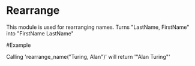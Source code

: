 Rearrange
========

This module is used for rearranging names.
Turns "LastName, FirstName" into "FirstName LastName"

#Example

Calling 'rearrange_name("Turing, Alan")' will return '"Alan Turing"'
